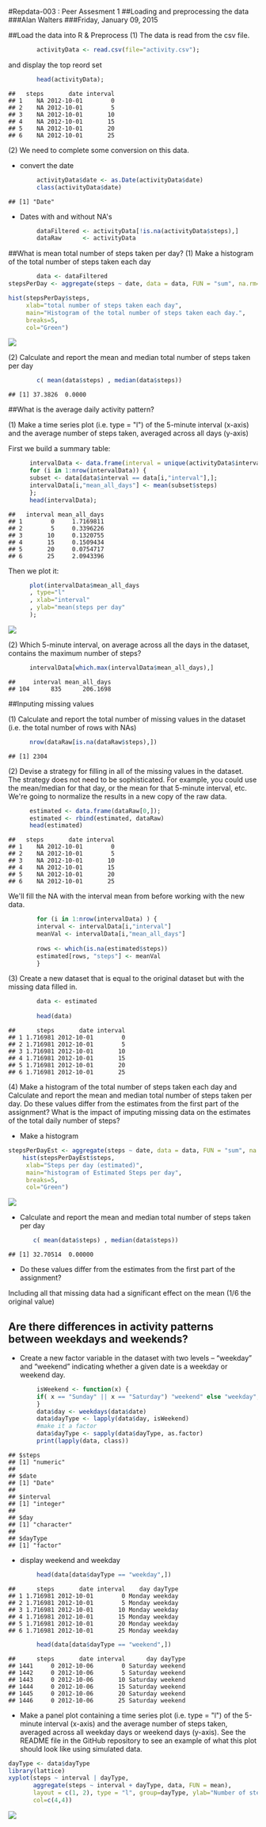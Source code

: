 
#Repdata-003 : Peer Assesment 1
##Loading and preprocessing the data
###Alan Walters
###Friday, January 09, 2015



##Load the data into R & Preprocess 
(1) The data is read from the csv file.

```r
        activityData <- read.csv(file="activity.csv");
```
and display the top reord set

```r
        head(activityData);
```

```
##   steps       date interval
## 1    NA 2012-10-01        0
## 2    NA 2012-10-01        5
## 3    NA 2012-10-01       10
## 4    NA 2012-10-01       15
## 5    NA 2012-10-01       20
## 6    NA 2012-10-01       25
```


(2) We need to complete some conversion on this data.

- convert the date 

```r
        activityData$date <- as.Date(activityData$date)
        class(activityData$date)
```

```
## [1] "Date"
```
- Dates with and without NA's

```r
        dataFiltered <- activityData[!is.na(activityData$steps),]
        dataRaw      <- activityData
```


##What is mean total number of steps taken per day?
(1) Make a histogram of the total number of steps taken each day

```r
        data <- dataFiltered 
stepsPerDay <- aggregate(steps ~ date, data = data, FUN = "sum", na.rm=TRUE)

hist(stepsPerDay$steps, 
     xlab="total number of steps taken each day",
     main="Histogram of the total number of steps taken each day.",
     breaks=5,
     col="Green")
```

![](PA1_template_files/figure-html/unnamed-chunk-5-1.png) 


(2) Calculate and report the mean and median total number of steps taken per day

```r
        c( mean(data$steps) , median(data$steps))
```

```
## [1] 37.3826  0.0000
```

##What is the average daily activity pattern?

(1) Make a time series plot (i.e. type = "l") of the 5-minute interval (x-axis) and the average number of steps taken, averaged across all days (y-axis)

First we build a summary table:

```r
      intervalData <- data.frame(interval = unique(activityData$interval));
      for (i in 1:nrow(intervalData)) {
      subset <- data[data$interval == data[i,"interval"],];
      intervalData[i,"mean_all_days"] <- mean(subset$steps)
      };
      head(intervalData);
```

```
##   interval mean_all_days
## 1        0     1.7169811
## 2        5     0.3396226
## 3       10     0.1320755
## 4       15     0.1509434
## 5       20     0.0754717
## 6       25     2.0943396
```
Then we plot it:

```r
      plot(intervalData$mean_all_days
      , type="l"
      , xlab="interval"
      , ylab="mean(steps per day"
      );
```

![](PA1_template_files/figure-html/unnamed-chunk-8-1.png) 


(2) Which 5-minute interval, on average across all the days in the dataset, contains the maximum number of steps?

```r
      intervalData[which.max(intervalData$mean_all_days),]
```

```
##     interval mean_all_days
## 104      835      206.1698
```
  
##Inputing missing values

(1) Calculate and report the total number of missing values in the dataset (i.e. the total number of rows with NAs)

```r
      nrow(dataRaw[is.na(dataRaw$steps),])
```

```
## [1] 2304
```
(2) Devise a strategy for filling in all of the missing values in the dataset. The strategy does not need to be sophisticated. For example, you could use the mean/median for that day, or the mean for that 5-minute interval, etc.   
We're going to normalize the results in a new copy of the raw data.

```r
      estimated <- data.frame(dataRaw[0,]);
      estimated <- rbind(estimated, dataRaw)
      head(estimated)
```

```
##   steps       date interval
## 1    NA 2012-10-01        0
## 2    NA 2012-10-01        5
## 3    NA 2012-10-01       10
## 4    NA 2012-10-01       15
## 5    NA 2012-10-01       20
## 6    NA 2012-10-01       25
```
We'll fill the NA with the interval mean from before working with the new data.

```r
        for (i in 1:nrow(intervalData) ) {
        interval <- intervalData[i,"interval"]
        meanVal <- intervalData[i,"mean_all_days"]
        
        rows <- which(is.na(estimated$steps))
        estimated[rows, "steps"] <- meanVal
        }
```
(3) Create a new dataset that is equal to the original dataset but with the missing data filled in. 

```r
        data <- estimated
        
        head(data)
```

```
##      steps       date interval
## 1 1.716981 2012-10-01        0
## 2 1.716981 2012-10-01        5
## 3 1.716981 2012-10-01       10
## 4 1.716981 2012-10-01       15
## 5 1.716981 2012-10-01       20
## 6 1.716981 2012-10-01       25
```
(4) Make a histogram of the total number of steps taken each day and Calculate and report the mean and median total number of steps taken per day. Do these values differ from the estimates from the first part of the assignment? What is the impact of imputing missing data on the estimates of the total daily number of steps?
  - Make a histogram

```r
stepsPerDayEst <- aggregate(steps ~ date, data = data, FUN = "sum", na.rm=TRUE)
    hist(stepsPerDayEst$steps,  
     xlab="Steps per day (estimated)",
     main="histogram of Estimated Steps per day",
     breaks=5,
     col="Green")
```

![](PA1_template_files/figure-html/unnamed-chunk-14-1.png) 
 
 
 - Calculate and report the mean and median total number of steps taken per day

```r
       c( mean(data$steps) , median(data$steps))
```

```
## [1] 32.70514  0.00000
```
  - Do these values differ from the estimates from the first part of the assignment?

Including all that missing data had a significant effect on the mean (1/6 the original value)

##  Are there differences in activity patterns between weekdays and weekends?

  - Create a new factor variable in the dataset with two levels – “weekday” and “weekend” indicating whether a given date is a weekday or weekend day.

```r
        isWeekend <- function(x) {
        if( x == "Sunday" || x == "Saturday") "weekend" else "weekday";
        }
        data$day <- weekdays(data$date)
        data$dayType <- lapply(data$day, isWeekend)
        #make it a factor
        data$dayType <- sapply(data$dayType, as.factor)
        print(lapply(data, class))
```

```
## $steps
## [1] "numeric"
## 
## $date
## [1] "Date"
## 
## $interval
## [1] "integer"
## 
## $day
## [1] "character"
## 
## $dayType
## [1] "factor"
```
  - display weekend and weekday


```r
        head(data[data$dayType == "weekday",])
```

```
##      steps       date interval    day dayType
## 1 1.716981 2012-10-01        0 Monday weekday
## 2 1.716981 2012-10-01        5 Monday weekday
## 3 1.716981 2012-10-01       10 Monday weekday
## 4 1.716981 2012-10-01       15 Monday weekday
## 5 1.716981 2012-10-01       20 Monday weekday
## 6 1.716981 2012-10-01       25 Monday weekday
```

```r
        head(data[data$dayType == "weekend",])
```

```
##      steps       date interval      day dayType
## 1441     0 2012-10-06        0 Saturday weekend
## 1442     0 2012-10-06        5 Saturday weekend
## 1443     0 2012-10-06       10 Saturday weekend
## 1444     0 2012-10-06       15 Saturday weekend
## 1445     0 2012-10-06       20 Saturday weekend
## 1446     0 2012-10-06       25 Saturday weekend
```


  - Make a panel plot containing a time series plot (i.e. type = "l") of the 5-minute interval (x-axis) and the average number of steps taken, averaged across all weekday days or weekend days (y-axis). See the README file in the GitHub repository to see an example of what this plot should look like using simulated data.

```r
dayType <- data$dayType
library(lattice)
xyplot(steps ~ interval | dayType, 
       aggregate(steps ~ interval + dayType, data, FUN = mean), 
       layout = c(1, 2), type = "l", group=dayType, ylab="Number of steps",
       col=c(4,4))
```

![](PA1_template_files/figure-html/unnamed-chunk-18-1.png) 
